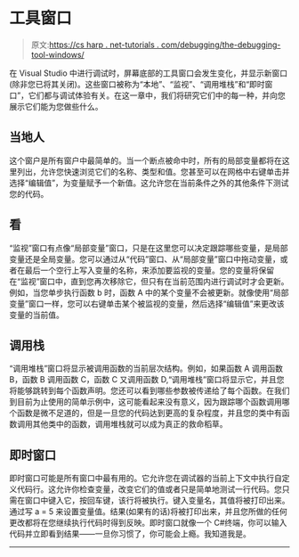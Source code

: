 # 工具窗口

> 原文:[https://cs harp . net-tutorials . com/debugging/the-debugging-tool-windows/](https://csharp.net-tutorials.com/debugging/the-debugging-tool-windows/)

在 Visual Studio 中进行调试时，屏幕底部的工具窗口会发生变化，并显示新窗口(除非您已将其关闭)。这些窗口被称为“本地”、“监视”、“调用堆栈”和“即时窗口”，它们都与调试体验有关。在这一章中，我们将研究它们中的每一种，并向您展示它们能为您做些什么。

## 当地人

这个窗户是所有窗户中最简单的。当一个断点被命中时，所有的局部变量都将在这里列出，允许您快速浏览它们的名称、类型和值。您甚至可以在网格中右键单击并选择“编辑值”，为变量赋予一个新值。这允许您在当前条件之外的其他条件下测试您的代码。

## 看

“监视”窗口有点像“局部变量”窗口，只是在这里您可以决定跟踪哪些变量，是局部变量还是全局变量。您可以通过从“代码”窗口、从“局部变量”窗口中拖动变量，或者在最后一个空行上写入变量的名称，来添加要监视的变量。您的变量将保留在“监视”窗口中，直到您再次移除它，但只有在当前范围内进行调试时才会更新。例如，当您单步执行函数 b 时，函数 A 中的某个变量不会被更新。就像使用“局部变量”窗口一样，您可以右键单击某个被监视的变量，然后选择“编辑值”来更改该变量的当前值。

## 调用栈

<input type="hidden" name="IL_IN_ARTICLE">

“调用堆栈”窗口将显示被调用函数的当前层次结构。例如，如果函数 A 调用函数 B，函数 B 调用函数 C，函数 C 又调用函数 D,“调用堆栈”窗口将显示它，并且您将能够跳转到每个函数声明。您还可以看到哪些参数被传递给了每个函数。在我们到目前为止使用的简单示例中，这可能看起来没有意义，因为跟踪哪个函数调用哪个函数是微不足道的，但是一旦您的代码达到更高的复杂程度，并且您的类中有函数调用其他类中的函数，调用堆栈就可以成为真正的救命稻草。

## 即时窗口

即时窗口可能是所有窗口中最有用的。它允许您在调试器的当前上下文中执行自定义代码行。这允许你检查变量，改变它们的值或者只是简单地测试一行代码。您只需在窗口中键入它，按回车键，该行将被执行。键入变量名，其值将被打印出来。通过写 a = 5 来设置变量值。结果(如果有的话)将被打印出来，并且您所做的任何更改都将在您继续执行代码时得到反映。即时窗口就像一个 C#终端，你可以输入代码并立即看到结果——一旦你习惯了，你可能会上瘾。我知道我是。

* * *